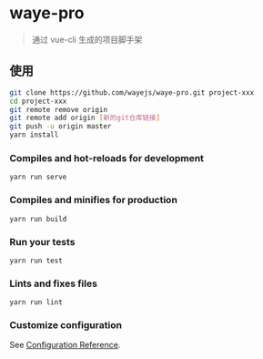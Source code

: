 # waye-pro

> 通过 vue-cli 生成的项目脚手架

## 使用

```bash
git clone https://github.com/wayejs/waye-pro.git project-xxx
cd project-xxx
git remote remove origin
git remote add origin [新的git仓库链接]
git push -u origin master
yarn install
```

### Compiles and hot-reloads for development
```
yarn run serve
```

### Compiles and minifies for production
```
yarn run build
```

### Run your tests
```
yarn run test
```

### Lints and fixes files
```
yarn run lint
```

### Customize configuration
See [Configuration Reference](https://cli.vuejs.org/config/).
